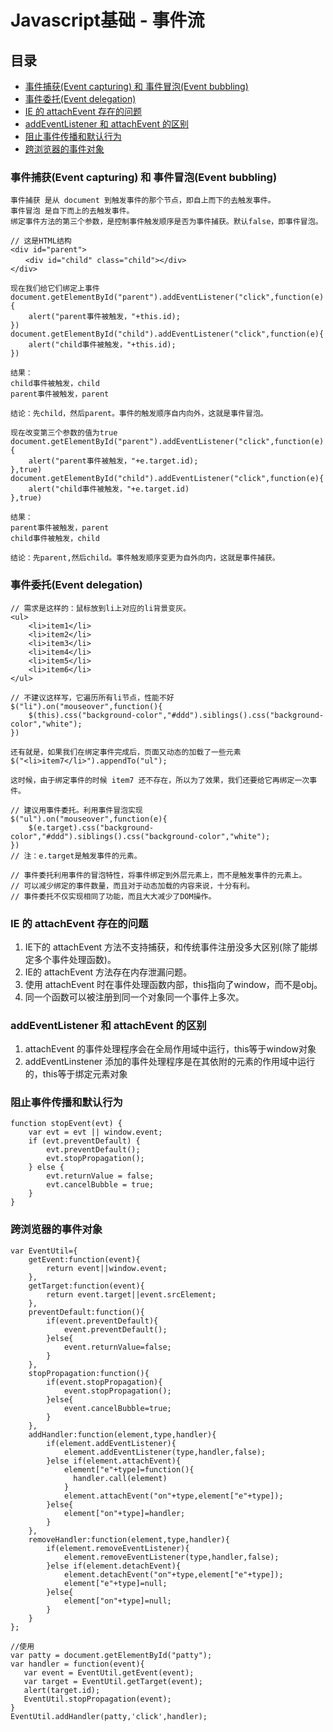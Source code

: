 # Javascript基础 - 事件流

## 目录
- [事件捕获(Event capturing) 和 事件冒泡(Event bubbling)](#事件捕获event-capturing-和-事件冒泡event-bubbling)
- [事件委托(Event delegation)](#事件委托event-delegation)
- [IE 的 attachEvent 存在的问题](#ie-的-attachevent-存在的问题)
- [addEventListener 和 attachEvent 的区别](#addeventlistener-和-attachevent-的区别)
- [阻止事件传播和默认行为](#阻止事件传播和默认行为)
- [跨浏览器的事件对象](#跨浏览器的事件对象)

### 事件捕获(Event capturing) 和 事件冒泡(Event bubbling)

```
事件捕获 是从 document 到触发事件的那个节点，即自上而下的去触发事件。
事件冒泡 是自下而上的去触发事件。
绑定事件方法的第三个参数，是控制事件触发顺序是否为事件捕获。默认false，即事件冒泡。

// 这是HTML结构
<div id="parent">
　　<div id="child" class="child"></div>
</div>

现在我们给它们绑定上事件
document.getElementById("parent").addEventListener("click",function(e){
    alert("parent事件被触发，"+this.id);
})
document.getElementById("child").addEventListener("click",function(e){
    alert("child事件被触发，"+this.id);
})

结果：
child事件被触发，child 
parent事件被触发，parent

结论：先child，然后parent。事件的触发顺序自内向外，这就是事件冒泡。

现在改变第三个参数的值为true
document.getElementById("parent").addEventListener("click",function(e){
    alert("parent事件被触发，"+e.target.id);
},true)
document.getElementById("child").addEventListener("click",function(e){
    alert("child事件被触发，"+e.target.id)
},true)

结果：
parent事件被触发，parent 
child事件被触发，child

结论：先parent,然后child。事件触发顺序变更为自外向内，这就是事件捕获。
```

### 事件委托(Event delegation)

```
// 需求是这样的：鼠标放到li上对应的li背景变灰。
<ul>
    <li>item1</li>
    <li>item2</li>
    <li>item3</li>
    <li>item4</li>
    <li>item5</li>
    <li>item6</li>
</ul>

// 不建议这样写，它遍历所有li节点，性能不好
$("li").on("mouseover",function(){
    $(this).css("background-color","#ddd").siblings().css("background-color","white");
})

还有就是，如果我们在绑定事件完成后，页面又动态的加载了一些元素
$("<li>item7</li>").appendTo("ul");

这时候，由于绑定事件的时候 item7 还不存在，所以为了效果，我们还要给它再绑定一次事件。

// 建议用事件委托。利用事件冒泡实现
$("ul").on("mouseover",function(e){
    $(e.target).css("background-color","#ddd").siblings().css("background-color","white");
})
// 注：e.target是触发事件的元素。

// 事件委托利用事件的冒泡特性，将事件绑定到外层元素上，而不是触发事件的元素上。
// 可以减少绑定的事件数量，而且对于动态加载的内容来说，十分有利。
// 事件委托不仅实现相同了功能，而且大大减少了DOM操作。

```

### IE 的 attachEvent 存在的问题

1. IE下的 attachEvent 方法不支持捕获，和传统事件注册没多大区别(除了能绑定多个事件处理函数)。
2. IE的 attachEvent 方法存在内存泄漏问题。
3. 使用 attachEvent 时在事件处理函数内部，this指向了window，而不是obj。
4. 同一个函数可以被注册到同一个对象同一个事件上多次。

### addEventListener 和 attachEvent 的区别

1. attachEvent 的事件处理程序会在全局作用域中运行，this等于window对象
2. addEventLinstener 添加的事件处理程序是在其依附的元素的作用域中运行的，this等于绑定元素对象

### 阻止事件传播和默认行为

```
function stopEvent(evt) {
    var evt = evt || window.event;
    if (evt.preventDefault) {
        evt.preventDefault();
        evt.stopPropagation();
    } else {
        evt.returnValue = false;
        evt.cancelBubble = true;
    }
}
```

### 跨浏览器的事件对象

```
var EventUtil={
    getEvent:function(event){
        return event||window.event;
    },
    getTarget:function(event){
        return event.target||event.srcElement;
    },
    preventDefault:function(){
        if(event.preventDefault){
            event.preventDefault();
        }else{
            event.returnValue=false;
        }
    },
    stopPropagation:function(){
        if(event.stopPropagation){
            event.stopPropagation();
        }else{
            event.cancelBubble=true;
        }
    },
    addHandler:function(element,type,handler){
        if(element.addEventListener){
            element.addEventListener(type,handler,false);
        }else if(element.attachEvent){
            element["e"+type]=function(){
              handler.call(element)
            }
            element.attachEvent("on"+type,element["e"+type]);
        }else{
            element["on"+type]=handler;
        }
    },
    removeHandler:function(element,type,handler){
        if(element.removeEventListener){
            element.removeEventListener(type,handler,false);
        }else if(element.detachEvent){
            element.detachEvent("on"+type,element["e"+type]);
            element["e"+type]=null;    
        }else{
            element["on"+type]=null;
        }
    }
};

//使用
var patty = document.getElementById("patty");
var handler = function(event){
   var event = EventUtil.getEvent(event);
   var target = EventUtil.getTarget(event);
   alert(target.id);
   EventUtil.stopPropagation(event);
}
EventUtil.addHandler(patty,'click',handler);
```